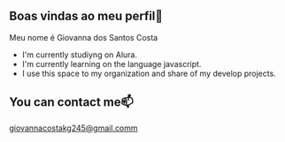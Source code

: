 ## Boas vindas ao meu perfil💜
 Meu nome é Giovanna dos Santos Costa
- I'm currently studiyng on Alura.
- I'm currently learning on the language javascript.
- I use this space to my organization and share of my develop projects.
 ## You can contact me📫
 giovannacostakg245@gmail.comm
<!--
**Giovannasss/Giovannasss** is a ✨ _special_ ✨ repository because its `README.md` (this file) appears on your GitHub profile.

Here are some ideas to get you started:

- 🔭 I’m currently studiyng on Alura ...
- 🌱 I’m currently learning ...
- 👯 I’m looking to collaborate on ...
- 🤔 I’m looking for help with ...
- 💬 Ask me about ...
- 📫 How to reach me: ...
- 😄 Pronouns: ...
- ⚡ Fun fact: ...
-->
